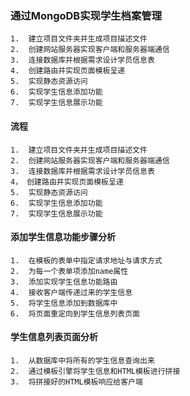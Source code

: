 ### 通过MongoDB实现学生档案管理
    1.  建立项目文件夹并生成项目描述文件
    2.  创建网站服务器实现客户端和服务器端通信
    3.  连接数据库并根据需求设计学员信息表
    4.  创建路由并实现页面模板呈递
    5.  实现静态资源访问
    6.  实现学生信息添加功能
    7.  实现学生信息展示功能
#### 流程
    1.  建立项目文件夹并生成项目描述文件
    2.  创建网站服务器实现客户端和服务器端通信
    3.  连接数据库并根据需求设计学员信息表
    4， 创建路由并实现页面模板呈递
    5.  实现静态资源访问
    6.  实现学生信息添加功能
    7.  实现学生信息展示功能
#### 添加学生信息功能步骤分析
    1.  在模板的表单中指定请求地址与请求方式
    2.  为每一个表单项添加name属性
    3.  添加实现学生信息功能路由
    4.  接收客户端传递过来的学生信息
    5.  将学生信息添加到数据库中
    6.  将页面重定向到学生信息列表页面
#### 学生信息列表页面分析
    1.  从数据库中将所有的学生信息查询出来
    2.  通过模板引擎将学生信息和HTML模板进行拼接
    3.  将拼接好的HTML模板响应给客户端






